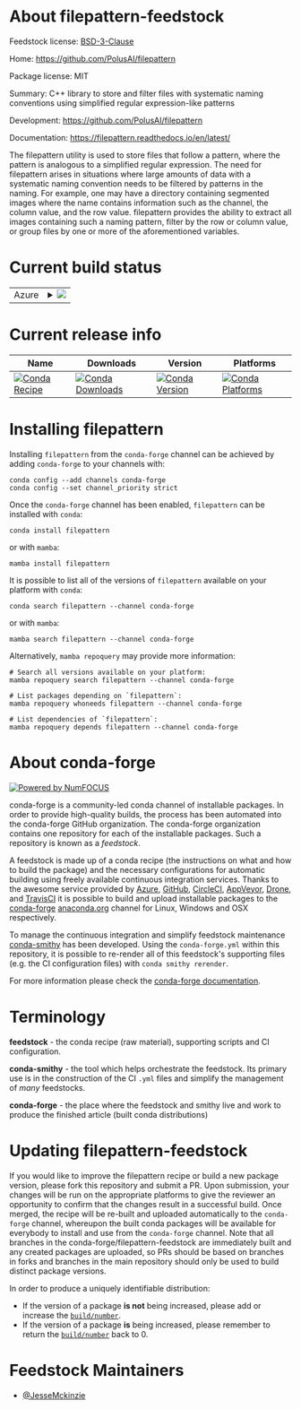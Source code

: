About filepattern-feedstock
===========================

Feedstock license: [BSD-3-Clause](https://github.com/conda-forge/filepattern-feedstock/blob/main/LICENSE.txt)

Home: https://github.com/PolusAI/filepattern

Package license: MIT

Summary: C++ library to store and filter files with systematic naming conventions using simplified regular expression-like patterns

Development: https://github.com/PolusAI/filepattern

Documentation: https://filepattern.readthedocs.io/en/latest/

The filepattern utility is used to store files that follow a pattern, where the pattern is analogous
to a simplified regular expression. The need for filepattern arises in situations where large amounts
of data with a systematic naming convention needs to be filtered by patterns in the naming.
For example, one may have a directory containing segmented images where the name contains information
such as the channel, the column value, and the row value. filepattern provides the ability to extract
all images containing such a naming pattern, filter by the row or column value, or group files by one
or more of the aforementioned variables.


Current build status
====================


<table>
    
  <tr>
    <td>Azure</td>
    <td>
      <details>
        <summary>
          <a href="https://dev.azure.com/conda-forge/feedstock-builds/_build/latest?definitionId=20856&branchName=main">
            <img src="https://dev.azure.com/conda-forge/feedstock-builds/_apis/build/status/filepattern-feedstock?branchName=main">
          </a>
        </summary>
        <table>
          <thead><tr><th>Variant</th><th>Status</th></tr></thead>
          <tbody><tr>
              <td>linux_64_python3.10.____cpython</td>
              <td>
                <a href="https://dev.azure.com/conda-forge/feedstock-builds/_build/latest?definitionId=20856&branchName=main">
                  <img src="https://dev.azure.com/conda-forge/feedstock-builds/_apis/build/status/filepattern-feedstock?branchName=main&jobName=linux&configuration=linux%20linux_64_python3.10.____cpython" alt="variant">
                </a>
              </td>
            </tr><tr>
              <td>linux_64_python3.11.____cpython</td>
              <td>
                <a href="https://dev.azure.com/conda-forge/feedstock-builds/_build/latest?definitionId=20856&branchName=main">
                  <img src="https://dev.azure.com/conda-forge/feedstock-builds/_apis/build/status/filepattern-feedstock?branchName=main&jobName=linux&configuration=linux%20linux_64_python3.11.____cpython" alt="variant">
                </a>
              </td>
            </tr><tr>
              <td>linux_64_python3.8.____cpython</td>
              <td>
                <a href="https://dev.azure.com/conda-forge/feedstock-builds/_build/latest?definitionId=20856&branchName=main">
                  <img src="https://dev.azure.com/conda-forge/feedstock-builds/_apis/build/status/filepattern-feedstock?branchName=main&jobName=linux&configuration=linux%20linux_64_python3.8.____cpython" alt="variant">
                </a>
              </td>
            </tr><tr>
              <td>linux_64_python3.9.____73_pypy</td>
              <td>
                <a href="https://dev.azure.com/conda-forge/feedstock-builds/_build/latest?definitionId=20856&branchName=main">
                  <img src="https://dev.azure.com/conda-forge/feedstock-builds/_apis/build/status/filepattern-feedstock?branchName=main&jobName=linux&configuration=linux%20linux_64_python3.9.____73_pypy" alt="variant">
                </a>
              </td>
            </tr><tr>
              <td>linux_64_python3.9.____cpython</td>
              <td>
                <a href="https://dev.azure.com/conda-forge/feedstock-builds/_build/latest?definitionId=20856&branchName=main">
                  <img src="https://dev.azure.com/conda-forge/feedstock-builds/_apis/build/status/filepattern-feedstock?branchName=main&jobName=linux&configuration=linux%20linux_64_python3.9.____cpython" alt="variant">
                </a>
              </td>
            </tr><tr>
              <td>osx_64_python3.10.____cpython</td>
              <td>
                <a href="https://dev.azure.com/conda-forge/feedstock-builds/_build/latest?definitionId=20856&branchName=main">
                  <img src="https://dev.azure.com/conda-forge/feedstock-builds/_apis/build/status/filepattern-feedstock?branchName=main&jobName=osx&configuration=osx%20osx_64_python3.10.____cpython" alt="variant">
                </a>
              </td>
            </tr><tr>
              <td>osx_64_python3.11.____cpython</td>
              <td>
                <a href="https://dev.azure.com/conda-forge/feedstock-builds/_build/latest?definitionId=20856&branchName=main">
                  <img src="https://dev.azure.com/conda-forge/feedstock-builds/_apis/build/status/filepattern-feedstock?branchName=main&jobName=osx&configuration=osx%20osx_64_python3.11.____cpython" alt="variant">
                </a>
              </td>
            </tr><tr>
              <td>osx_64_python3.8.____cpython</td>
              <td>
                <a href="https://dev.azure.com/conda-forge/feedstock-builds/_build/latest?definitionId=20856&branchName=main">
                  <img src="https://dev.azure.com/conda-forge/feedstock-builds/_apis/build/status/filepattern-feedstock?branchName=main&jobName=osx&configuration=osx%20osx_64_python3.8.____cpython" alt="variant">
                </a>
              </td>
            </tr><tr>
              <td>osx_64_python3.9.____73_pypy</td>
              <td>
                <a href="https://dev.azure.com/conda-forge/feedstock-builds/_build/latest?definitionId=20856&branchName=main">
                  <img src="https://dev.azure.com/conda-forge/feedstock-builds/_apis/build/status/filepattern-feedstock?branchName=main&jobName=osx&configuration=osx%20osx_64_python3.9.____73_pypy" alt="variant">
                </a>
              </td>
            </tr><tr>
              <td>osx_64_python3.9.____cpython</td>
              <td>
                <a href="https://dev.azure.com/conda-forge/feedstock-builds/_build/latest?definitionId=20856&branchName=main">
                  <img src="https://dev.azure.com/conda-forge/feedstock-builds/_apis/build/status/filepattern-feedstock?branchName=main&jobName=osx&configuration=osx%20osx_64_python3.9.____cpython" alt="variant">
                </a>
              </td>
            </tr><tr>
              <td>win_64_python3.10.____cpython</td>
              <td>
                <a href="https://dev.azure.com/conda-forge/feedstock-builds/_build/latest?definitionId=20856&branchName=main">
                  <img src="https://dev.azure.com/conda-forge/feedstock-builds/_apis/build/status/filepattern-feedstock?branchName=main&jobName=win&configuration=win%20win_64_python3.10.____cpython" alt="variant">
                </a>
              </td>
            </tr><tr>
              <td>win_64_python3.11.____cpython</td>
              <td>
                <a href="https://dev.azure.com/conda-forge/feedstock-builds/_build/latest?definitionId=20856&branchName=main">
                  <img src="https://dev.azure.com/conda-forge/feedstock-builds/_apis/build/status/filepattern-feedstock?branchName=main&jobName=win&configuration=win%20win_64_python3.11.____cpython" alt="variant">
                </a>
              </td>
            </tr><tr>
              <td>win_64_python3.8.____cpython</td>
              <td>
                <a href="https://dev.azure.com/conda-forge/feedstock-builds/_build/latest?definitionId=20856&branchName=main">
                  <img src="https://dev.azure.com/conda-forge/feedstock-builds/_apis/build/status/filepattern-feedstock?branchName=main&jobName=win&configuration=win%20win_64_python3.8.____cpython" alt="variant">
                </a>
              </td>
            </tr><tr>
              <td>win_64_python3.9.____73_pypy</td>
              <td>
                <a href="https://dev.azure.com/conda-forge/feedstock-builds/_build/latest?definitionId=20856&branchName=main">
                  <img src="https://dev.azure.com/conda-forge/feedstock-builds/_apis/build/status/filepattern-feedstock?branchName=main&jobName=win&configuration=win%20win_64_python3.9.____73_pypy" alt="variant">
                </a>
              </td>
            </tr><tr>
              <td>win_64_python3.9.____cpython</td>
              <td>
                <a href="https://dev.azure.com/conda-forge/feedstock-builds/_build/latest?definitionId=20856&branchName=main">
                  <img src="https://dev.azure.com/conda-forge/feedstock-builds/_apis/build/status/filepattern-feedstock?branchName=main&jobName=win&configuration=win%20win_64_python3.9.____cpython" alt="variant">
                </a>
              </td>
            </tr>
          </tbody>
        </table>
      </details>
    </td>
  </tr>
</table>

Current release info
====================

| Name | Downloads | Version | Platforms |
| --- | --- | --- | --- |
| [![Conda Recipe](https://img.shields.io/badge/recipe-filepattern-green.svg)](https://anaconda.org/conda-forge/filepattern) | [![Conda Downloads](https://img.shields.io/conda/dn/conda-forge/filepattern.svg)](https://anaconda.org/conda-forge/filepattern) | [![Conda Version](https://img.shields.io/conda/vn/conda-forge/filepattern.svg)](https://anaconda.org/conda-forge/filepattern) | [![Conda Platforms](https://img.shields.io/conda/pn/conda-forge/filepattern.svg)](https://anaconda.org/conda-forge/filepattern) |

Installing filepattern
======================

Installing `filepattern` from the `conda-forge` channel can be achieved by adding `conda-forge` to your channels with:

```
conda config --add channels conda-forge
conda config --set channel_priority strict
```

Once the `conda-forge` channel has been enabled, `filepattern` can be installed with `conda`:

```
conda install filepattern
```

or with `mamba`:

```
mamba install filepattern
```

It is possible to list all of the versions of `filepattern` available on your platform with `conda`:

```
conda search filepattern --channel conda-forge
```

or with `mamba`:

```
mamba search filepattern --channel conda-forge
```

Alternatively, `mamba repoquery` may provide more information:

```
# Search all versions available on your platform:
mamba repoquery search filepattern --channel conda-forge

# List packages depending on `filepattern`:
mamba repoquery whoneeds filepattern --channel conda-forge

# List dependencies of `filepattern`:
mamba repoquery depends filepattern --channel conda-forge
```


About conda-forge
=================

[![Powered by
NumFOCUS](https://img.shields.io/badge/powered%20by-NumFOCUS-orange.svg?style=flat&colorA=E1523D&colorB=007D8A)](https://numfocus.org)

conda-forge is a community-led conda channel of installable packages.
In order to provide high-quality builds, the process has been automated into the
conda-forge GitHub organization. The conda-forge organization contains one repository
for each of the installable packages. Such a repository is known as a *feedstock*.

A feedstock is made up of a conda recipe (the instructions on what and how to build
the package) and the necessary configurations for automatic building using freely
available continuous integration services. Thanks to the awesome service provided by
[Azure](https://azure.microsoft.com/en-us/services/devops/), [GitHub](https://github.com/),
[CircleCI](https://circleci.com/), [AppVeyor](https://www.appveyor.com/),
[Drone](https://cloud.drone.io/welcome), and [TravisCI](https://travis-ci.com/)
it is possible to build and upload installable packages to the
[conda-forge](https://anaconda.org/conda-forge) [anaconda.org](https://anaconda.org/)
channel for Linux, Windows and OSX respectively.

To manage the continuous integration and simplify feedstock maintenance
[conda-smithy](https://github.com/conda-forge/conda-smithy) has been developed.
Using the ``conda-forge.yml`` within this repository, it is possible to re-render all of
this feedstock's supporting files (e.g. the CI configuration files) with ``conda smithy rerender``.

For more information please check the [conda-forge documentation](https://conda-forge.org/docs/).

Terminology
===========

**feedstock** - the conda recipe (raw material), supporting scripts and CI configuration.

**conda-smithy** - the tool which helps orchestrate the feedstock.
                   Its primary use is in the construction of the CI ``.yml`` files
                   and simplify the management of *many* feedstocks.

**conda-forge** - the place where the feedstock and smithy live and work to
                  produce the finished article (built conda distributions)


Updating filepattern-feedstock
==============================

If you would like to improve the filepattern recipe or build a new
package version, please fork this repository and submit a PR. Upon submission,
your changes will be run on the appropriate platforms to give the reviewer an
opportunity to confirm that the changes result in a successful build. Once
merged, the recipe will be re-built and uploaded automatically to the
`conda-forge` channel, whereupon the built conda packages will be available for
everybody to install and use from the `conda-forge` channel.
Note that all branches in the conda-forge/filepattern-feedstock are
immediately built and any created packages are uploaded, so PRs should be based
on branches in forks and branches in the main repository should only be used to
build distinct package versions.

In order to produce a uniquely identifiable distribution:
 * If the version of a package **is not** being increased, please add or increase
   the [``build/number``](https://docs.conda.io/projects/conda-build/en/latest/resources/define-metadata.html#build-number-and-string).
 * If the version of a package **is** being increased, please remember to return
   the [``build/number``](https://docs.conda.io/projects/conda-build/en/latest/resources/define-metadata.html#build-number-and-string)
   back to 0.

Feedstock Maintainers
=====================

* [@JesseMckinzie](https://github.com/JesseMckinzie/)

